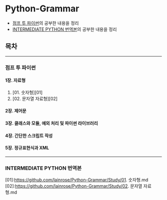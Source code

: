 # __Python-Grammar__

* [점프 투 파이썬](https://wikidocs.net/book/1)의 공부한 내용을 정리
* [INTERMEDIATE PYTHON 번역본](https://ddanggle.gitbooks.io/interpy-kr/content/)의 공부한 내용을 정리


## 목차
---
### 점프 투 파이썬

#### 1장. 자료형
1. [01. 숫자형][01]
2. [02. 문자열 자료형][02]

#### 2장. 제어문

#### 3장. 클래스와 모듈, 예외 처리 및 파이썬 라이브러리

#### 4장. 간단한 스크립트 작성

#### 5장. 정규표현식과 XML

* * *
### INTERMEDIATE PYTHON 번역본












[01]:https://github.com/lainrose/Python-Grammar/Study/01. 숫자형.md
[02]:https://github.com/lainrose/Python-Grammar/Study/02. 문자열 자료형.md